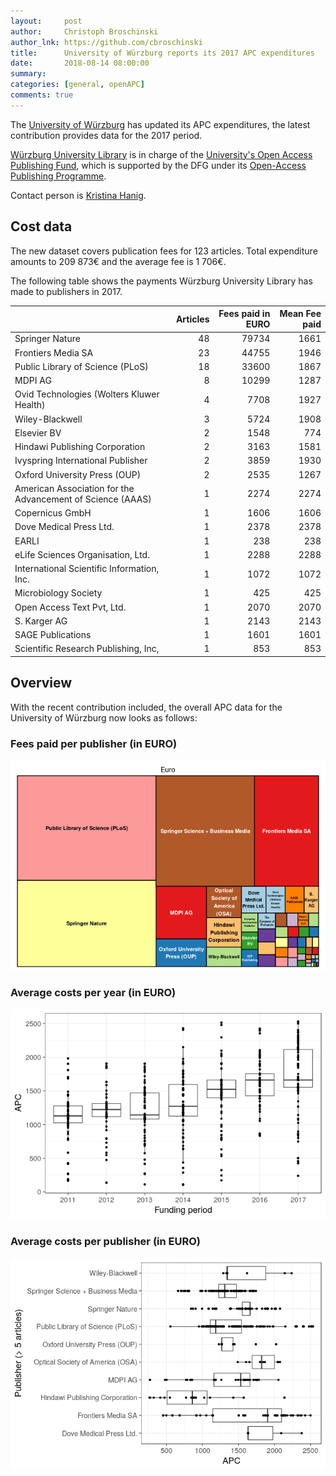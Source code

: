 ```yaml
---
layout:     post
author:     Christoph Broschinski
author_lnk: https://github.com/cbroschinski
title:      University of Würzburg reports its 2017 APC expenditures
date:       2018-08-14 08:00:00
summary:    
categories: [general, openAPC]
comments: true
---
```





The [University of Würzburg](https://www.uni-wuerzburg.de) has updated its APC expenditures, the latest contribution provides data for the 2017 period.

[Würzburg University Library](http://www.bibliothek.uni-wuerzburg.de) is in charge of the [University's Open Access Publishing Fund](https://www.bibliothek.uni-wuerzburg.de/forschen-publizieren/open-access/), which is supported by the DFG under its [Open-Access Publishing Programme](http://www.dfg.de/en/research_funding/programmes/infrastructure/lis/funding_opportunities/open_access/).

Contact person is [Kristina Hanig](<mailto:openaccess@bibliothek.uni-wuerzburg.de>).
## Cost data



The new dataset covers publication fees for 123 articles. Total expenditure amounts to 209 873€ and the average fee is 1 706€.

The following table shows the payments Würzburg University Library has made to publishers in 2017.


|                                                           | Articles| Fees paid in EURO| Mean Fee paid|
|:----------------------------------------------------------|--------:|-----------------:|-------------:|
|Springer Nature                                            |       48|             79734|          1661|
|Frontiers Media SA                                         |       23|             44755|          1946|
|Public Library of Science (PLoS)                           |       18|             33600|          1867|
|MDPI AG                                                    |        8|             10299|          1287|
|Ovid Technologies (Wolters Kluwer Health)                  |        4|              7708|          1927|
|Wiley-Blackwell                                            |        3|              5724|          1908|
|Elsevier BV                                                |        2|              1548|           774|
|Hindawi Publishing Corporation                             |        2|              3163|          1581|
|Ivyspring International Publisher                          |        2|              3859|          1930|
|Oxford University Press (OUP)                              |        2|              2535|          1267|
|American Association for the Advancement of Science (AAAS) |        1|              2274|          2274|
|Copernicus GmbH                                            |        1|              1606|          1606|
|Dove Medical Press Ltd.                                    |        1|              2378|          2378|
|EARLI                                                      |        1|               238|           238|
|eLife Sciences Organisation, Ltd.                          |        1|              2288|          2288|
|International Scientific Information, Inc.                 |        1|              1072|          1072|
|Microbiology Society                                       |        1|               425|           425|
|Open Access Text Pvt, Ltd.                                 |        1|              2070|          2070|
|S. Karger AG                                               |        1|              2143|          2143|
|SAGE Publications                                          |        1|              1601|          1601|
|Scientific Research Publishing, Inc,                       |        1|               853|           853|

## Overview

With the recent contribution included, the overall APC data for the University of Würzburg now looks as follows:

### Fees paid per publisher (in EURO)

![plot of chunk tree_wuerzburg_2018_08_14_full](/figure/tree_wuerzburg_2018_08_14_full-1.png)

###  Average costs per year (in EURO)

![plot of chunk box_wuerzburg_2018_08_14_year_full](/figure/box_wuerzburg_2018_08_14_year_full-1.png)

###  Average costs per publisher (in EURO)

![plot of chunk box_wuerzburg_2018_08_14_publisher_full](/figure/box_wuerzburg_2018_08_14_publisher_full-1.png)
